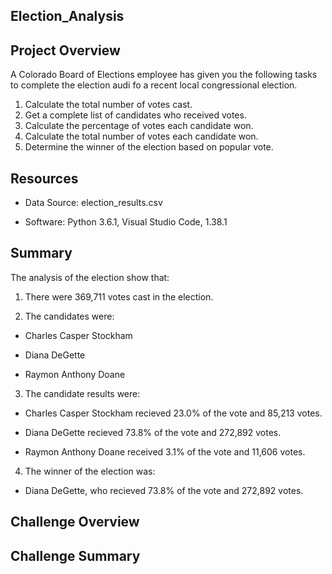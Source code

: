 ## Election_Analysis
## Project Overview
A Colorado Board of Elections employee has given you the following tasks to complete the election audi fo a recent local congressional election.

  1. Calculate the total number of votes cast.
  2. Get a complete list of candidates who received votes.
  3. Calculate the percentage of votes each candidate won.
  4. Calculate the total number of votes each candidate won.
  5. Determine the winner of the election based on popular vote.

## Resources
* Data Source: election_results.csv

* Software: Python 3.6.1, Visual Studio Code, 1.38.1

## Summary
The analysis of the election show that:
  
  1. There were 369,711 votes cast in the election.
  
  2. The candidates were:
  
  * Charles Casper Stockham
  
  * Diana DeGette
  
  * Raymon Anthony Doane
  
  3. The candidate results were:
  
  * Charles Casper Stockham recieved 23.0% of the vote and 85,213 votes.
  
  * Diana DeGette recieved 73.8% of the vote and 272,892 votes.
  
  * Raymon Anthony Doane received 3.1% of the vote and 11,606 votes.
  
  4. The winner of the election was:
  
  * Diana DeGette, who recieved 73.8% of the vote and 272,892 votes.
  
  ## Challenge Overview
  
  ## Challenge Summary
